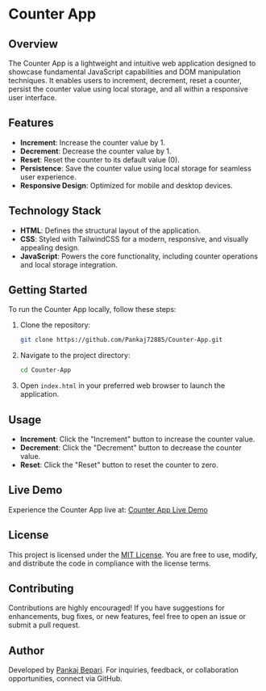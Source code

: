 # Counter App

## Overview

The Counter App is a lightweight and intuitive web application designed to showcase fundamental JavaScript capabilities and DOM manipulation techniques. It enables users to increment, decrement, reset a counter, persist the counter value using local storage, and all within a responsive user interface.

## Features

- **Increment**: Increase the counter value by 1.
- **Decrement**: Decrease the counter value by 1.
- **Reset**: Reset the counter to its default value (0).
- **Persistence**: Save the counter value using local storage for seamless user experience.
- **Responsive Design**: Optimized for mobile and desktop devices.

## Technology Stack

- **HTML**: Defines the structural layout of the application.
- **CSS**: Styled with TailwindCSS for a modern, responsive, and visually appealing design.
- **JavaScript**: Powers the core functionality, including counter operations and local storage integration.

## Getting Started

To run the Counter App locally, follow these steps:

1. Clone the repository:
   ```bash
   git clone https://github.com/Pankaj72885/Counter-App.git
   ```
2. Navigate to the project directory:
   ```bash
   cd Counter-App
   ```
3. Open `index.html` in your preferred web browser to launch the application.

## Usage

- **Increment**: Click the "Increment" button to increase the counter value.
- **Decrement**: Click the "Decrement" button to decrease the counter value.
- **Reset**: Click the "Reset" button to reset the counter to zero.

## Live Demo

Experience the Counter App live at: [Counter App Live Demo](https://pankaj72885.github.io/Counter-App/)

## License

This project is licensed under the [MIT License](LICENSE). You are free to use, modify, and distribute the code in compliance with the license terms.

## Contributing

Contributions are highly encouraged! If you have suggestions for enhancements, bug fixes, or new features, feel free to open an issue or submit a pull request.

## Author

Developed by [Pankaj Bepari](https://github.com/Pankaj72885). For inquiries, feedback, or collaboration opportunities, connect via GitHub.
